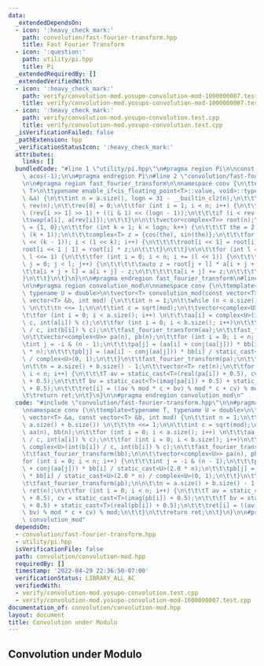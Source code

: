```yaml
---
data:
  _extendedDependsOn:
  - icon: ':heavy_check_mark:'
    path: convolution/fast-fourier-transform.hpp
    title: Fast Fourier Transform
  - icon: ':question:'
    path: utility/pi.hpp
    title: Pi
  _extendedRequiredBy: []
  _extendedVerifiedWith:
  - icon: ':heavy_check_mark:'
    path: verify/convolution-mod.yosupo-convolution-mod-1000000007.test.cpp
    title: verify/convolution-mod.yosupo-convolution-mod-1000000007.test.cpp
  - icon: ':heavy_check_mark:'
    path: verify/convolution-mod.yosupo-convolution.test.cpp
    title: verify/convolution-mod.yosupo-convolution.test.cpp
  _isVerificationFailed: false
  _pathExtension: hpp
  _verificationStatusIcon: ':heavy_check_mark:'
  attributes:
    links: []
  bundledCode: "#line 1 \"utility/pi.hpp\"\n#pragma region Pi\n\nconst double PI =\
    \ acos(-1);\n\n#pragma endregion Pi\n#line 2 \"convolution/fast-fourier-transform.hpp\"\
    \n\n#pragma region fast_fourier_transform\n\nnamespace conv {\n\ttemplate<typename\
    \ T>\n\ttypename enable_if<is_floating_point<T>::value, void>::type\n\tfast_fourier_transform(vector<complex<T>>\
    \ &a) {\n\t\tint n = a.size(), logn = 31 - __builtin_clz(n);\n\t\t\n\t\tvector<int>\
    \ rev(n);\n\t\trev[0] = 0;\n\t\tfor (int i = 1; i < n; i++) {\n\t\t\trev[i] =\
    \ (rev[i >> 1] >> 1) + ((i & 1) << (logn - 1));\n\t\t\tif (i < rev[i])\n\t\t\t\
    \tswap(a[i], a[rev[i]]);\n\t\t}\n\n\t\tvector<complex<T>> root(n);\n\t\troot[1]\
    \ = {1, 0};\n\t\tfor (int k = 1; k < logn; k++) {\n\t\t\tT the = 2 * PI / (1 <<\
    \ (k + 1));\n\t\t\tcomplex<T> z = {cos(the), sin(the)};\n\t\t\tfor (int i = (1\
    \ << (k - 1)); i < (1 << k); i++) {\n\t\t\t\troot[i << 1] = root[i];\n\t\t\t\t\
    root[i << 1 | 1] = root[i] * z;\n\t\t\t}\n\t\t}\n\n\t\tfor (int l = 1; l < n;\
    \ l <<= 1) {\n\t\t\tfor (int i = 0; i < n; i += (l << 1)) {\n\t\t\t\tfor (int\
    \ j = 0; j < l; j++) {\n\t\t\t\t\tauto z = root[j + l] * a[i + j + l];\n\t\t\t\
    \t\ta[i + j + l] = a[i + j] - z;\n\t\t\t\t\ta[i + j] += z;\n\t\t\t\t}\n\t\t\t\
    }\n\t\t}\n\t}\n}\n\n#pragma endregion fast_fourier_transform\n#line 2 \"convolution/convolution-mod.hpp\"\
    \n\n#pragma region convolution_mod\n\nnamespace conv {\n\ttemplate<typename T,\
    \ typename U = double>\n\tvector<T> convolution_mod(const vector<T> &a, const\
    \ vector<T> &b, int mod) {\n\t\tint n = 1;\n\t\twhile (n < a.size() + b.size())\
    \ \n\t\t\tn <<= 1;\n\n\t\tint c = sqrt(mod);\n\t\tvector<complex<U>> aa(n), bb(n);\n\
    \t\tfor (int i = 0; i < a.size(); i++) \n\t\t\taa[i] = complex<U>(int(a[i]) /\
    \ c, int(a[i]) % c);\n\t\tfor (int i = 0; i < b.size(); i++)\n\t\t\tbb[i] = complex<U>(int(b[i])\
    \ / c, int(b[i]) % c);\n\t\tfast_fourier_transform(aa);\n\t\tfast_fourier_transform(bb);\n\
    \n\t\tvector<complex<U>> pa(n), pb(n);\n\t\tfor (int i = 0; i < n; i++) {\n\t\t\
    \tint j = -i & (n - 1);\n\t\t\tpa[j] = (aa[i] + conj(aa[j])) * bb[i] / static_cast<U>(2.0\
    \ * n);\n\t\t\tpb[j] = (aa[i] - conj(aa[j])) * bb[i] / static_cast<U>(2.0 * n)\
    \ / complex<U>(0, 1);\n\t\t}\n\t\tfast_fourier_transform(pa);\n\t\tfast_fourier_transform(pb);\n\
    \n\t\tn = a.size() + b.size() - 1;\n\t\tvector<T> ret(n);\n\t\tfor (int i = 0;\
    \ i < n; i++) {\n\t\t\tT av = static_cast<T>(real(pa[i]) + 0.5), cv = static_cast<T>(imag(pb[i])\
    \ + 0.5);\n\t\t\tT bv = static_cast<T>(imag(pa[i]) + 0.5) + static_cast<T>(real(pb[i])\
    \ + 0.5);\n\t\t\tret[i] = ((av % mod * c + bv) % mod * c + cv) % mod;\n\t\t}\n\
    \t\treturn ret;\n\t}\n}\n\n#pragma endregion convolution_mod\n"
  code: "#include \"convolution/fast-fourier-transform.hpp\"\n\n#pragma region convolution_mod\n\
    \nnamespace conv {\n\ttemplate<typename T, typename U = double>\n\tvector<T> convolution_mod(const\
    \ vector<T> &a, const vector<T> &b, int mod) {\n\t\tint n = 1;\n\t\twhile (n <\
    \ a.size() + b.size()) \n\t\t\tn <<= 1;\n\n\t\tint c = sqrt(mod);\n\t\tvector<complex<U>>\
    \ aa(n), bb(n);\n\t\tfor (int i = 0; i < a.size(); i++) \n\t\t\taa[i] = complex<U>(int(a[i])\
    \ / c, int(a[i]) % c);\n\t\tfor (int i = 0; i < b.size(); i++)\n\t\t\tbb[i] =\
    \ complex<U>(int(b[i]) / c, int(b[i]) % c);\n\t\tfast_fourier_transform(aa);\n\
    \t\tfast_fourier_transform(bb);\n\n\t\tvector<complex<U>> pa(n), pb(n);\n\t\t\
    for (int i = 0; i < n; i++) {\n\t\t\tint j = -i & (n - 1);\n\t\t\tpa[j] = (aa[i]\
    \ + conj(aa[j])) * bb[i] / static_cast<U>(2.0 * n);\n\t\t\tpb[j] = (aa[i] - conj(aa[j]))\
    \ * bb[i] / static_cast<U>(2.0 * n) / complex<U>(0, 1);\n\t\t}\n\t\tfast_fourier_transform(pa);\n\
    \t\tfast_fourier_transform(pb);\n\n\t\tn = a.size() + b.size() - 1;\n\t\tvector<T>\
    \ ret(n);\n\t\tfor (int i = 0; i < n; i++) {\n\t\t\tT av = static_cast<T>(real(pa[i])\
    \ + 0.5), cv = static_cast<T>(imag(pb[i]) + 0.5);\n\t\t\tT bv = static_cast<T>(imag(pa[i])\
    \ + 0.5) + static_cast<T>(real(pb[i]) + 0.5);\n\t\t\tret[i] = ((av % mod * c +\
    \ bv) % mod * c + cv) % mod;\n\t\t}\n\t\treturn ret;\n\t}\n}\n\n#pragma endregion\
    \ convolution_mod"
  dependsOn:
  - convolution/fast-fourier-transform.hpp
  - utility/pi.hpp
  isVerificationFile: false
  path: convolution/convolution-mod.hpp
  requiredBy: []
  timestamp: '2022-04-29 22:36:50-07:00'
  verificationStatus: LIBRARY_ALL_AC
  verifiedWith:
  - verify/convolution-mod.yosupo-convolution.test.cpp
  - verify/convolution-mod.yosupo-convolution-mod-1000000007.test.cpp
documentation_of: convolution/convolution-mod.hpp
layout: document
title: Convolution under Modulo
---
```


## Convolution under Modulo